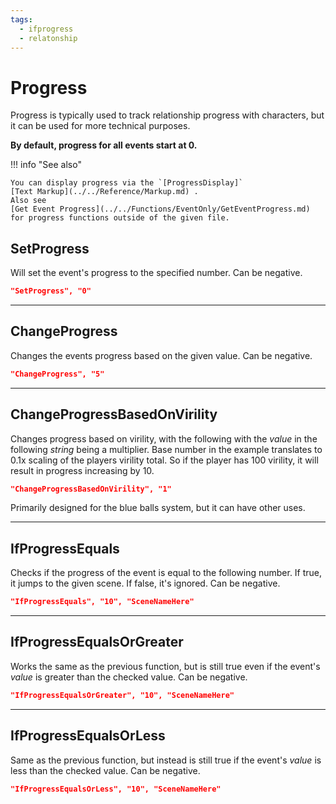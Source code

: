 ```yaml
---
tags:
  - ifprogress
  - relatonship
---
```


# Progress

Progress is typically used to track relationship progress with
characters, but it can be used for more technical purposes.

**By default, progress for all events start at 0.**

!!! info "See also"

    You can display progress via the `[ProgressDisplay]`
    [Text Markup](../../Reference/Markup.md) .
    Also see
    [Get Event Progress](../../Functions/EventOnly/GetEventProgress.md) for progress functions outside of the given file.

## SetProgress

Will set the event's progress to the specified number. Can be negative.

``` json
"SetProgress", "0"
```

------------------------------------------------------------------------

## ChangeProgress

Changes the events progress based on the given value. Can be negative.

``` json
"ChangeProgress", "5"
```

------------------------------------------------------------------------

## ChangeProgressBasedOnVirility

Changes progress based on virility, with the following with the
*value* in the following
*string* being a multiplier. Base number
in the example translates to 0.1x scaling of the players virility total.
So if the player has 100 virility, it will result in progress increasing
by 10.

``` json
"ChangeProgressBasedOnVirility", "1"
```

Primarily designed for the blue balls system, but it can have other
uses.

------------------------------------------------------------------------

## IfProgressEquals
Checks if the progress of the event is equal to the following number. If
true, it jumps to the given scene. If false, it's ignored. Can be
negative.

``` json
"IfProgressEquals", "10", "SceneNameHere"
```

------------------------------------------------------------------------

## IfProgressEqualsOrGreater
Works the same as the previous function, but is still true even if the
event's *value* is greater than the
checked value. Can be negative.

``` json
"IfProgressEqualsOrGreater", "10", "SceneNameHere"
```

------------------------------------------------------------------------

## IfProgressEqualsOrLess
Same as the previous function, but instead is still true if the event's
*value* is less than the checked value.
Can be negative.

``` json
"IfProgressEqualsOrLess", "10", "SceneNameHere"
```

